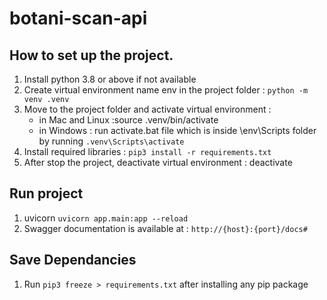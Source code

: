 # botani-scan-api

## How to set up the project.

1. Install python 3.8 or above if not available
2. Create virtual environment name env in the project folder : `python -m venv .venv`
3. Move to the project folder and activate virtual environment :
   - in Mac and Linux :source .venv/bin/activate
   - in Windows : run activate.bat file which is inside \env\Scripts folder by running `.venv\Scripts\activate`
4. Install required libraries : `pip3 install -r requirements.txt`
5. After stop the project, deactivate virtual environment : deactivate

## Run project
1. uvicorn `uvicorn app.main:app --reload`
2. Swagger documentation is available at : `http://{host}:{port}/docs#` 

## Save Dependancies
1. Run `pip3 freeze > requirements.txt` after installing any pip package